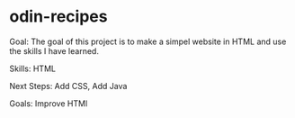 # odin-recipes

Goal: The goal of this project is to make a simpel website in HTML and use the skills I have learned. 

Skills: HTML

Next Steps: Add CSS, Add Java

Goals: Improve HTMl